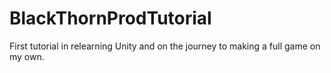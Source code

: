 # BlackThornProdTutorial
 First tutorial in relearning Unity and on the journey to making a full game on my own.
